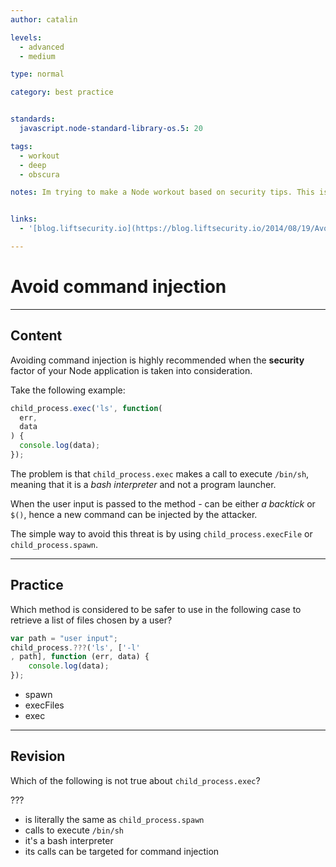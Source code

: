 ```yaml
---
author: catalin

levels:
  - advanced
  - medium

type: normal

category: best practice


standards:
  javascript.node-standard-library-os.5: 20

tags:
  - workout
  - deep
  - obscura

notes: Im trying to make a Node workout based on security tips. This is one of them.


links:
  - '[blog.liftsecurity.io](https://blog.liftsecurity.io/2014/08/19/Avoid-Command-Injection-Node.js){website}'

---
```


# Avoid command injection

---

## Content

Avoiding command injection is highly recommended when the **security** factor of your Node application is taken into consideration.

Take the following example:

```javascript
child_process.exec('ls', function(
  err,
  data
) {
  console.log(data);
});
```

The problem is that `child_process.exec` makes a call to execute `/bin/sh`, meaning that it is a _bash interpreter_ and not a program launcher.

When the user input is passed to the method - can be either _a backtick_ or `$()`, hence a new command can be injected by the attacker.

The simple way to avoid this threat is by using `child_process.execFile` or `child_process.spawn`.

---

## Practice

Which method is considered to be safer to use in the following case to retrieve a list of files chosen by a user?

```javascript
var path = "user input";
child_process.???('ls', ['-l'
, path], function (err, data) {
    console.log(data);
});
```

- spawn
- execFiles
- exec

---

## Revision

Which of the following is not true about `child_process.exec`?

???

- is literally the same as `child_process.spawn`
- calls to execute `/bin/sh`
- it's a bash interpreter
- its calls can be targeted for command injection
